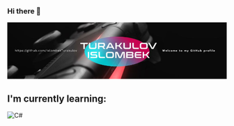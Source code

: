 ### Hi there 👋

[![Header](https://github.com/IslombekTurakulov/IslombekTurakulov/blob/main/Images/header2.jpg)](https://www.youtube.com/c/DarkPrinceOfficial)

## I'm currently learning:

![C#](https://img.shields.io/badge/-C#-black?style=for-the-badge&logo=c)

